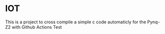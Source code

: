 # IOT

This is a project to cross compile a simple c code automaticly for the Pynq-Z2 with Github Actions
Test

